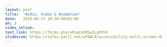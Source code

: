 ```yaml
---
layout: post
title:  "Audio, Video & Animation"
date:   2019-06-27 19:30:00+02:00
eh: 3
video_inline: 
test_link: https://forms.gle/oRiqck2M2w1LyRth8
slidescom: https://talks.yatil.net/wP4WL9/accessibility-multi-screen-design-audio-video-animation
---
```


